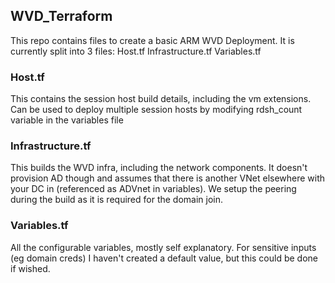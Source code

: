 ## WVD_Terraform

This repo contains files to create a basic ARM WVD Deployment.
It is currently split into 3 files:
Host.tf
Infrastructure.tf
Variables.tf

### Host.tf
This contains the session host build details, including the vm extensions.  Can be used to deploy multiple session hosts by modifying rdsh_count variable in the variables file

### Infrastructure.tf
This builds the WVD infra, including the network components. It doesn't provision AD though and assumes that there is another VNet elsewhere with your DC in (referenced as ADVnet in variables).  We setup the peering during the build as it is required for the domain join.

### Variables.tf
All the configurable variables, mostly self explanatory. For sensitive inputs (eg domain creds) I haven't created a default value, but this could be done if wished. 

